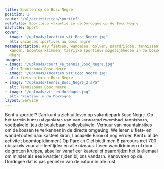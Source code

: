 ```yaml
---
title: Sporten op de Bosc Negre
position: 1
route: "/nl/activiteiten/sportief"
metaTitle: Sportieve vakantie in de Dordogne op de Bosc Negre
navTitle: Sport
cover:
  image: "/uploads/location_vtt_Bosc_Negre.jpg"
  alt: vacances sportives au bosc negre
metaDescription: ATB fietsen, wandelen, golven, paardrijden, tennissen, bergbeklimmen,
  kanoën, boomtop klimmen, talrijke sportieve mogelijkheden in de bossen rond Bosc
  Nègre
images:
- image: "/uploads/court_de_tennis_Bosc_Negre.jpg"
  alt: Tennisbaan Bosc Negre
- image: "/uploads/location_vtt_Bosc_Negre.jpg"
  alt: fietsen huren Bosc Negre
- image: "/uploads/Tennis_Bosc_Negre_2.JPG"
  alt: Tennisbaan Bosc Negre
- image: "/uploads/vtt-en-dordogne.jpg"
  alt: 'Fietsen in de Dordogne '
layout: Service
---
```


Bent u sportief?
Dan kunt u zich uitleven op vakantiepark Bosc Nègre. Op het terrein kunt u al genieten van een verwarmd zwembad, tennisbaan, voetbalveld, jeu de boulebaan, volleybalveld.
Verhuur van mountainbikes om de bossen te verkennen in de directe omgeving. We lenen u fiets- en wandelroutes naar kasteel Biron, Lacapelle Biron of nog verder.
Kent u al de activiteit boomtop klimmen? Op Parc en Ciel biedt men 8 parcours met 700 obstakels voor alle leeftijden en alle niveaus.
Leren wandklimmen of door de grotten kruipen, abseilen vanaf een kasteel of paardrijden het is allemaal om minder als een kwartier rijden bij ons vandaan. Kanovaren op de Dordogne dat is pas genieten van de natuur in alle rust.
